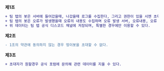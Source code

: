 **제1조**
```diff
+ 팀 텝의 봇은 서버에 들어갔을때, 나갔을때 로그를 수집한다, 그리고 권한이 있을 시엔 초대링크도 수집한다.
+ 팀 텝의 봇은 오류가 발생했을때 오류의 내용도 수집하며 오류 발생 서버, 오류내용, 오류 발생 커맨드 작성자를 수집한다.
+ 위 데이터는 팀 텝 공식 디스코드 채널에 저장되며, 특별한 경우에만 이용할 수 있다.
```
**제2조**
```diff
- 1조의 약관에 동의하지 않는 경우 띵이봇을 초대할 수 없다.
```
**제3조**
```diff
+ 초대자가 원할경우 공식 포럼에 문의해 관련 데이터를 지울 수 있다.
```

